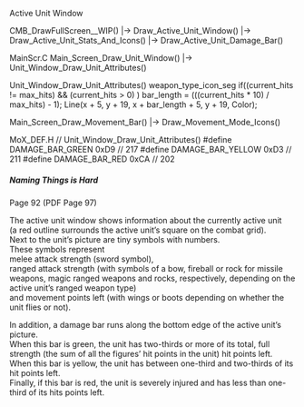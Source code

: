 


Active Unit Window

CMB_DrawFullScreen__WIP()
    |-> Draw_Active_Unit_Window()
        |-> Draw_Active_Unit_Stats_And_Icons()
        |-> Draw_Active_Unit_Damage_Bar()







MainScr.C
Main_Screen_Draw_Unit_Window()
    |-> Unit_Window_Draw_Unit_Attributes()

Unit_Window_Draw_Unit_Attributes()
weapon_type_icon_seg
if((current_hits != max_hits) && (current_hits > 0) )
bar_length = (((current_hits * 10) / max_hits) - 1);
Line(x + 5, y + 19, x + bar_length + 5, y + 19, Color);

Main_Screen_Draw_Movement_Bar()
    |-> Draw_Movement_Mode_Icons()


MoX_DEF.H
// Unit_Window_Draw_Unit_Attributes()
#define DAMAGE_BAR_GREEN        0xD9  // 217
#define DAMAGE_BAR_YELLOW       0xD3  // 211
#define DAMAGE_BAR_RED          0xCA  // 202








##### Naming Things is Hard



Page 92  (PDF Page 97)

The active unit window shows information about the currently active unit  
  (a red outline surrounds the active unit’s square on the combat grid).  
Next to the unit’s picture are tiny symbols with numbers.  
These symbols represent  
  melee attack strength (sword symbol),  
  ranged attack strength (with symbols of a bow, fireball or rock for missile weapons, magic ranged weapons and rocks, respectively, depending on the active unit’s ranged weapon type)  
  and movement points left (with wings or boots depending on whether the unit flies or not).  

In addition, a damage bar runs along the bottom edge of the active unit’s picture.  
When this bar is green, the unit has two-thirds or more of its total, full strength (the sum of all the figures’ hit points in the unit) hit points left.  
When this bar is yellow, the unit has between one-third and two-thirds of its hit points left.  
Finally, if this bar is red, the unit is severely injured and has less than one-third of its hits points left.
